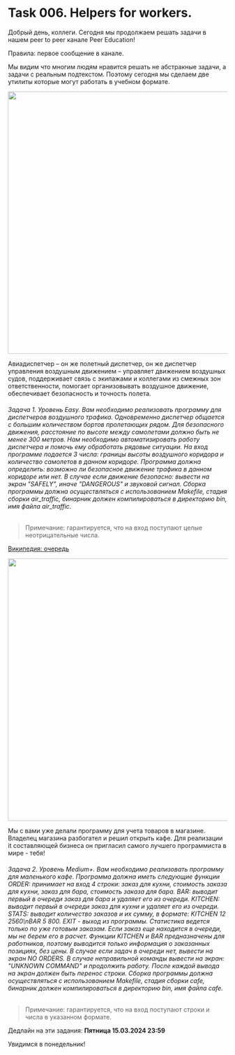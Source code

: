 # Task 006. Helpers for workers.
Добрый день, коллеги. Сегодня мы продолжаем решать задачи в нашем peer to peer канале Peer Education!

Правила: первое сообщение в канале.

Мы видим что многим людям нравится решать не абстракные задачи, а задачи с реальным подтекстом. Поэтому сегодня мы сделаем две утилиты которые могут работать в учебном формате. 

<image src="images/plane.jpg" width=600px>

Авиадиспетчер – он же полетный диспетчер, он же диспетчер управления воздушным движением – управляет движением воздушных судов, поддерживает связь с экипажами и коллегами из смежных зон ответственности, помогает организовывать воздушное движение, обеспечивает безопасность и точность полета.

###### Задача 1. Уровень Easy. Вам необходимо реализовать программу для диспетчеров воздушного трафика. Одновременно диспетчер общается с большим количеством бортов пролетающих рядом. Для безопасного движения, расстояние по высоте между самолетами должно быть не менее 300 метров. Нам необходимо автоматизировать работу диспетчера и помочь ему обработать рядовые ситуации. На вход программе подается 3 числа: границы высоты воздушного коридора и количество самолетов в данном коридоре. Программа должна определить: возможно ли безопасное движение трафика в данном коридоре или нет. В случае если движение безопасно: вывести на экран "SAFELY", иначе "DANGEROUS" и звуковой сигнал. Сборка программы должна осуществляться с использованием Makefile, стадия сборки air_traffic, бинарник должен компилироваться в директорию bin, имя файла air_traffic.

> Примечание: гарантируется, что на вход поступают целые неотрицательные числа.

[Википедия: очередь](https://ru.wikipedia.org/wiki/%D0%9E%D1%87%D0%B5%D1%80%D0%B5%D0%B4%D1%8C_(%D0%BF%D1%80%D0%BE%D0%B3%D1%80%D0%B0%D0%BC%D0%BC%D0%B8%D1%80%D0%BE%D0%B2%D0%B0%D0%BD%D0%B8%D0%B5))

<image src="images/cafe.jpg" width=600px>

Мы с вами уже делали программу для учета товаров в магазине. Владелец магазина разбогател и решил открыть кафе. Для реализации it составляющей бизнеса он пригласил самого лучшего программиста в мире - тебя!

###### Задача 2. Уровень Medium+. Вам необходимо реализовать программу для маленького кафе. Программа должна иметь следующие функции ORDER: принимает на вход 4 строки: заказ для кухни, стоимость заказа для кухни, заказ для бара, стоимость заказа для бара. BAR: выводит первый в очереди заказ для бара и удаляет его из очереди. KITCHEN: выводит первый в очереди заказ для кухни и удаляет его из очереди. STATS: выводит количество заказов и их сумму, в формате: KITCHEN 12 2560\nBAR 5 800. EXIT - выход из программы. Статистика ведется только по уже готовым заказам. Если заказ еще находится в очереди, мы не берем его в расчет. Функции KITCHEN и BAR предназначены для работников, поэтому выводится только информация о заказанных позициях, без цены. В случае если задач в очереди нет, вывести на экран NO ORDERS. В случае неправильной команды вывести на экран: "UNKNOWN COMMAND" и продолжить работу. После каждой вывода на экран должен быть перенос строки. Сборка программы должна осуществляться с использованием Makefile, стадия сборки cafe, бинарник должен компилироваться в директорию bin, имя файла cafe.

> Примечание: гарантируется, что на вход поступают строки и числа в указанном формате.

Дедлайн на эти задания: **Пятница 15.03.2024 23:59**

Увидимся в понедельник!

